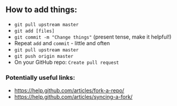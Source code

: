 ## How to add things:

* `git pull upstream master`
* `git add [files]`
* `git commit -m "Change things"` (present tense, make it helpful!)
* Repeat `add` and `commit` - little and often
* `git pull upstream master`
* `git push origin master`
* On your GitHub repo: `Create pull request`

### Potentially useful links:

* https://help.github.com/articles/fork-a-repo/
* https://help.github.com/articles/syncing-a-fork/